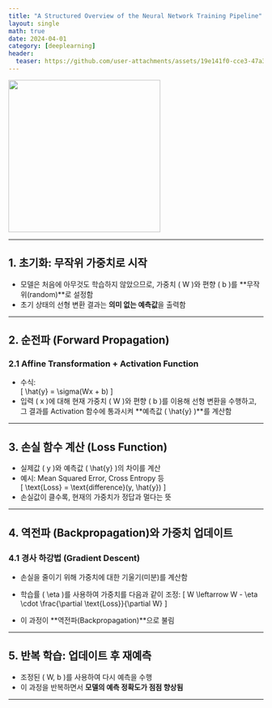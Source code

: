 ```yaml
---
title: "A Structured Overview of the Neural Network Training Pipeline"
layout: single
math: true
date: 2024-04-01
category: [deeplearning]
header:
  teaser: https://github.com/user-attachments/assets/19e141f0-cce3-47a3-8420-fb8d226cb223
---
```

<img src="https://github.com/user-attachments/assets/19e141f0-cce3-47a3-8420-fb8d226cb223" width="300"/>

---

## 1. 초기화: 무작위 가중치로 시작

- 모델은 처음에 아무것도 학습하지 않았으므로, 가중치 \( W \)와 편향 \( b \)를 **무작위(random)**로 설정함  
- 초기 상태의 선형 변환 결과는 **의미 없는 예측값**을 출력함

---

## 2. 순전파 (Forward Propagation)

### 2.1 Affine Transformation + Activation Function

- 수식:  
  \[
  \hat{y} = \sigma(Wx + b)
  \]
- 입력 \( x \)에 대해 현재 가중치 \( W \)와 편향 \( b \)를 이용해 선형 변환을 수행하고,  
  그 결과를 Activation 함수에 통과시켜 **예측값 \( \hat{y} \)**를 계산함

---

## 3. 손실 함수 계산 (Loss Function)

- 실제값 \( y \)와 예측값 \( \hat{y} \)의 차이를 계산  
- 예시: Mean Squared Error, Cross Entropy 등  
  \[
  \text{Loss} = \text{difference}(y, \hat{y})
  \]
- 손실값이 클수록, 현재의 가중치가 정답과 멀다는 뜻

---

## 4. 역전파 (Backpropagation)와 가중치 업데이트

### 4.1 경사 하강법 (Gradient Descent)

- 손실을 줄이기 위해 가중치에 대한 기울기(미분)를 계산함  
- 학습률 \( \eta \)를 사용하여 가중치를 다음과 같이 조정:
  \[
  W \leftarrow W - \eta \cdot \frac{\partial \text{Loss}}{\partial W}
  \]

- 이 과정이 **역전파(Backpropagation)**으로 불림

---

## 5. 반복 학습: 업데이트 후 재예측

- 조정된 \( W, b \)를 사용하여 다시 예측을 수행  
- 이 과정을 반복하면서 **모델의 예측 정확도가 점점 향상됨**

---



